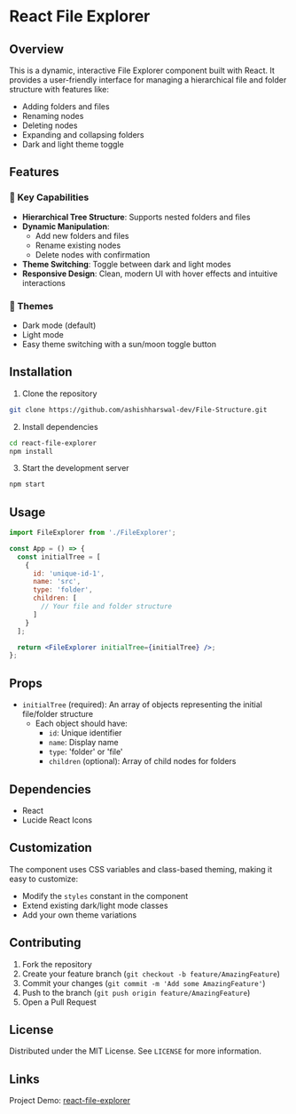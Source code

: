 # React File Explorer

## Overview

This is a dynamic, interactive File Explorer component built with React. It provides a user-friendly interface for managing a hierarchical file and folder structure with features like:

- Adding folders and files
- Renaming nodes
- Deleting nodes
- Expanding and collapsing folders
- Dark and light theme toggle

## Features

### 🌟 Key Capabilities
- **Hierarchical Tree Structure**: Supports nested folders and files
- **Dynamic Manipulation**: 
  - Add new folders and files
  - Rename existing nodes
  - Delete nodes with confirmation
- **Theme Switching**: Toggle between dark and light modes
- **Responsive Design**: Clean, modern UI with hover effects and intuitive interactions

### 🎨 Themes
- Dark mode (default)
- Light mode
- Easy theme switching with a sun/moon toggle button

## Installation

1. Clone the repository
```bash
git clone https://github.com/ashishharswal-dev/File-Structure.git
```

2. Install dependencies
```bash
cd react-file-explorer
npm install
```

3. Start the development server
```bash
npm start
```

## Usage

```jsx
import FileExplorer from './FileExplorer';

const App = () => {
  const initialTree = [
    {
      id: 'unique-id-1',
      name: 'src',
      type: 'folder',
      children: [
        // Your file and folder structure
      ]
    }
  ];

  return <FileExplorer initialTree={initialTree} />;
};
```

## Props

- `initialTree` (required): An array of objects representing the initial file/folder structure
  - Each object should have:
    - `id`: Unique identifier
    - `name`: Display name
    - `type`: 'folder' or 'file'
    - `children` (optional): Array of child nodes for folders

## Dependencies

- React
- Lucide React Icons

## Customization

The component uses CSS variables and class-based theming, making it easy to customize:
- Modify the `styles` constant in the component
- Extend existing dark/light mode classes
- Add your own theme variations

## Contributing

1. Fork the repository
2. Create your feature branch (`git checkout -b feature/AmazingFeature`)
3. Commit your changes (`git commit -m 'Add some AmazingFeature'`)
4. Push to the branch (`git push origin feature/AmazingFeature`)
5. Open a Pull Request

## License

Distributed under the MIT License. See `LICENSE` for more information.

## Links

Project Demo: [react-file-explorer](https://file-structure.vercel.app/)
